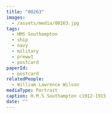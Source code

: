 ```yaml
---
title: "00263"
images:
  - /assets/media/00263.jpg
tags:
  - HMS Southampton
  - ship
  - navy
  - military
  - preww1
  - postcard
paperId:
  - postcard
relatedPeople:
  - William Lawrence Wilson
mediaType: Portrait
caption: H.M.S Southampton c1912-1915
date: ""
---
```

